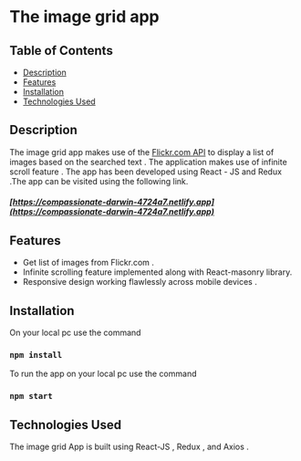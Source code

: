 # The image grid app

## Table of Contents

- [Description ](#description)
- [Features](#features)
- [Installation](#installation)
- [Technologies Used](#technologies_used)

## Description <a name = "description"></a>
The image grid app makes use of the <a href = "https://www.flickr.com/services/api/" target="_blank" rel="noreferrer" >Flickr.com API</a> to display a list of images based on the searched text . The application makes use of infinite scroll feature . The app has been developed using React - JS and Redux .The app can be visited using the following link.

##### [https://compassionate-darwin-4724a7.netlify.app](https://compassionate-darwin-4724a7.netlify.app)

## Features <a name = "features"></a>

- Get list of images from Flickr.com .
- Infinite scrolling feature implemented along with React-masonry library.
- Responsive design working flawlessly across mobile devices .
 
## Installation <a name = "installation"></a>
On your local pc use the command 
 ### `npm install`
To run the app on your local pc use the command
 ### `npm start`
 
## Technologies Used  <a name = "technologies_used"></a>
The image grid App is built using React-JS , Redux , and Axios .
 
 
 

